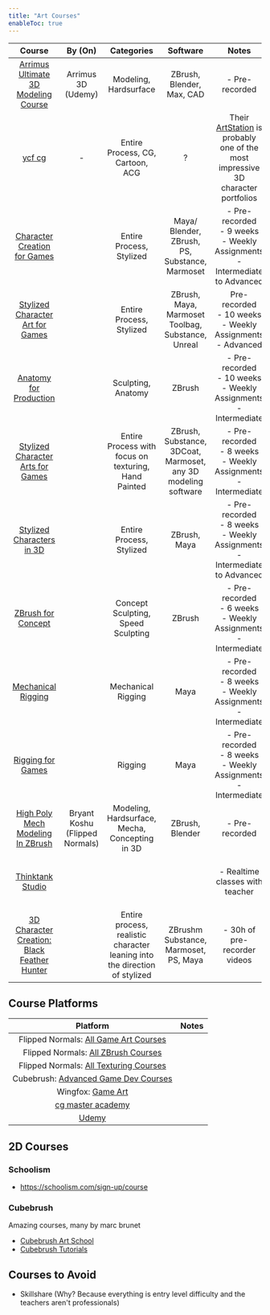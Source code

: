 ```yaml
---
title: "Art Courses"
enableToc: true
---
```


|Course|By (On)|Categories|Software|Notes|Price
|:-:|:-:|:-:|:-:|:-:|:-:
|[Arrimus Ultimate 3D Modeling Course](https://www.udemy.com/course/arrimus3d/)|Arrimus 3D (Udemy)|Modeling, Hardsurface|ZBrush, Blender, Max, CAD|- Pre-recorded|110$
|[ycf cg](https://ycfcg.art/)|-|Entire Process, CG, Cartoon, ACG|?|Their [ArtStation](https://www.artstation.com/cifangyi) is probably one of the most impressive 3D character portfolios|-
|[Character Creation for Games](https://www.cgmasteracademy.com/courses/133-character-creation-for-games/)||Entire Process, Stylized|Maya/ Blender, ZBrush, PS, Substance, Marmoset|- Pre-recorded<br>- 9 weeks<br>- Weekly Assignments<br>- Intermediate to Advanced|750$
|[Stylized Character Art for Games](https://www.cgmasteracademy.com/courses/advanced-stylized-character-art-for-games-mentorship/)||Entire Process, Stylized|ZBrush, Maya, Marmoset Toolbag, Substance, Unreal|Pre-recorded<br>- 10 weeks<br>- Weekly Assignments<br>- Advanced|1000$
|[Anatomy for Production](https://www.cgmasteracademy.com/courses/5-anatomy-for-production/)||Sculpting, Anatomy|ZBrush|- Pre-recorded<br>- 10 weeks<br>- Weekly Assignments<br>- Intermediate|1000$
|[Stylized Character Arts for Games](https://www.cgmasteracademy.com/courses/stylized-character-arts-for-games/)||Entire Process with focus on texturing, Hand Painted|ZBrush, Substance, 3DCoat, Marmoset, any 3D modeling software|- Pre-recorded<br>- 8 weeks<br>- Weekly Assignments<br>- Intermediate|750$
|[Stylized Characters in 3D](https://www.cgmasteracademy.com/courses/109-stylized-characters-in-3d/)||Entire Process, Stylized|ZBrush, Maya|- Pre-recorded<br>- 8 weeks<br>- Weekly Assignments<br>- Intermediate to Advanced|700$
|[ZBrush for Concept](https://www.cgmasteracademy.com/courses/44-zbrush-for-concept-iteration/)||Concept Sculpting, Speed Sculpting|ZBrush|- Pre-recorded<br>- 6 weeks<br>- Weekly Assignments<br>- Intermediate|600$
|[Mechanical Rigging](https://www.cgmasteracademy.com/courses/36-mechanical-rigging/)||Mechanical Rigging|Maya|- Pre-recorded<br>- 8 weeks<br>- Weekly Assignments<br>- Intermediate|700$
|[Rigging for Games](https://www.cgmasteracademy.com/courses/12-rigging-for-games/)||Rigging|Maya|- Pre-recorded<br>- 8 weeks<br>- Weekly Assignments<br>- Intermediate|
|[High Poly Mech Modeling In ZBrush](https://cubebrush.co/bryantmkoshu/products/72laow/high-poly-mech-modeling-in-zbrush)|Bryant Koshu (Flipped Normals)|Modeling, Hardsurface, Mecha, Concepting in 3D|ZBrush, Blender|- Pre-recorded|20$
|[Thinktank Studio](https://www.tttc.ca/)||||- Realtime classes with teacher|Quite expensive, depeing on the plan
|[3D Character Creation: Black Feather Hunter](https://www.wingfox.com/c/8559)||Entire process, realistic character leaning into the direction of stylized|ZBrushm Substance, Marmoset, PS, Maya|- 30h of pre-recorder videos|180$ often reduced to 90$


## Course Platforms
|Platform|Notes
|:-:|:-:
|Flipped Normals: [All Game Art Courses](https://flippednormals.com/explore?tagIds=1&firstCategory=1&secondCategory=14)|
|Flipped Normals: [All ZBrush Courses](https://flippednormals.com/explore?tagIds=1&firstCategory=1&softwareIds=39)|
|Flipped Normals: [All Texturing Courses](https://flippednormals.com/explore?tagIds=1&firstCategory=1&secondCategory=31)|
|Cubebrush: [Advanced Game Dev Courses](https://cubebrush.co/marketplace?resource=tutorials&dimension=3d&skill_level=advanced)|
|Wingfox: [Game Art](https://www.wingfox.com/tutorials/soft/?sj=3)|
|[cg master academy](https://www.cgmasteracademy.com/courses/)|
|[Udemy](https://www.udemy.com)|

## 2D Courses
### Schoolism
- https://schoolism.com/sign-up/course

### Cubebrush
Amazing courses, many by marc brunet
- [Cubebrush Art School](https://cubebrush.co/mb/products/0dpzeg/art-school)
- [Cubebrush Tutorials](https://cubebrush.co/marketplace?resource=tutorials)

## Courses to Avoid
- Skillshare (Why? Because everything is entry level difficulty and the teachers aren't professionals)
